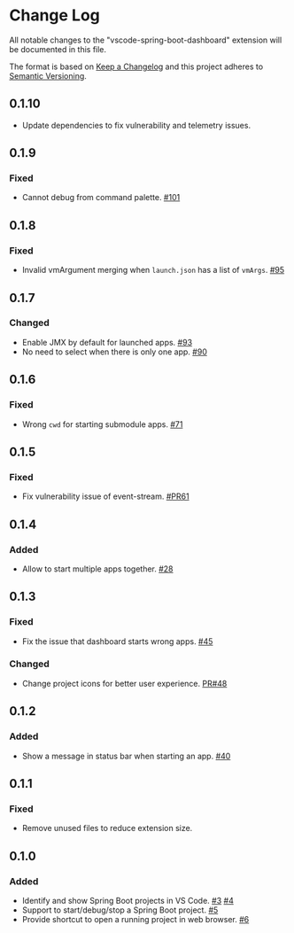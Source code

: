 # Change Log
All notable changes to the "vscode-spring-boot-dashboard" extension will be documented in this file.

The format is based on [Keep a Changelog](http://keepachangelog.com/en/1.0.0/)
and this project adheres to [Semantic Versioning](http://semver.org/spec/v2.0.0.html).

## 0.1.10
- Update dependencies to fix vulnerability and telemetry issues.

## 0.1.9
### Fixed
- Cannot debug from command palette. [#101](https://github.com/microsoft/vscode-spring-boot-dashboard/issues/101)

## 0.1.8
### Fixed
- Invalid vmArgument merging when `launch.json` has a list of `vmArgs`. [#95](https://github.com/microsoft/vscode-spring-boot-dashboard/issues/95)

## 0.1.7
### Changed
- Enable JMX by default for launched apps. [#93](https://github.com/microsoft/vscode-spring-boot-dashboard/issues/93)
- No need to select when there is only one app. [#90](https://github.com/microsoft/vscode-spring-boot-dashboard/issues/90)

## 0.1.6
### Fixed
- Wrong `cwd` for starting submodule apps. [#71](https://github.com/microsoft/vscode-spring-boot-dashboard/issues/71)

## 0.1.5
### Fixed
- Fix vulnerability issue of event-stream. [#PR61](https://github.com/Microsoft/vscode-spring-boot-dashboard/pull/61)

## 0.1.4
### Added
- Allow to start multiple apps together. [#28](https://github.com/Microsoft/vscode-spring-boot-dashboard/issues/28)

## 0.1.3
### Fixed
- Fix the issue that dashboard starts wrong apps. [#45](https://github.com/Microsoft/vscode-spring-boot-dashboard/issues/45)

### Changed
- Change project icons for better user experience. [PR#48](https://github.com/Microsoft/vscode-spring-boot-dashboard/pull/48)

## 0.1.2
### Added
- Show a message in status bar when starting an app. [#40](https://github.com/Microsoft/vscode-spring-boot-dashboard/pull/40)

## 0.1.1
### Fixed
- Remove unused files to reduce extension size.

## 0.1.0
### Added
- Identify and show Spring Boot projects in VS Code. [#3](https://github.com/Microsoft/vscode-spring-boot-dashboard/issues/3) [#4](https://github.com/Microsoft/vscode-spring-boot-dashboard/issues/4)
- Support to start/debug/stop a Spring Boot project. [#5](https://github.com/Microsoft/vscode-spring-boot-dashboard/issues/5)
- Provide shortcut to open a running project in web browser. [#6](https://github.com/Microsoft/vscode-spring-boot-dashboard/issues/6)
